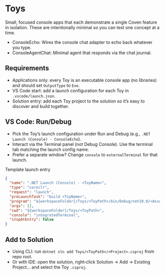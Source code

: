 # Toys

Small, focused console apps that each demonstrate a single Coven feature in isolation. These are intentionally minimal so you can test one concept at a time.

- ConsoleEcho: Wires the console chat adapter to echo back whatever you type.
- ConsoleAgentChat: Minimal agent that responds via the chat journal.

## Requirements

- Applications only: every Toy is an executable console app (no libraries) and should set `OutputType` to `Exe`.
- VS Code start: add a launch configuration for each Toy in `.vscode/launch.json`.
- Solution entry: add each Toy project to the solution so it’s easy to discover and build together.

## VS Code: Run/Debug

- Pick the Toy’s launch configuration under Run and Debug (e.g., `.NET Launch (Console) - ConsoleEcho`).
- Interact via the Terminal panel (not Debug Console). Use the terminal tab matching the launch config name.
- Prefer a separate window? Change `console` to `externalTerminal` for that launch.

Template launch entry

```json
{
  "name": ".NET Launch (Console) - <ToyName>",
  "type": "coreclr",
  "request": "launch",
  "preLaunchTask": "build <ToyName>",
  "program": "${workspaceFolder}/Toys/<ToyPath>/bin/Debug/net10.0/<AssemblyName>.dll",
  "args": [],
  "cwd": "${workspaceFolder}/Toys/<ToyPath>",
  "console": "integratedTerminal",
  "stopAtEntry": false
}
```

## Add to Solution

- Using CLI: run `dotnet sln add Toys/<ToyPath>/<Project>.csproj` from repo root.
- Or with IDE: open the solution, right‑click Solution → Add → Existing Project… and select the Toy `.csproj`.

